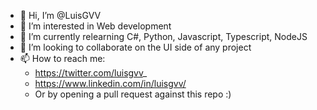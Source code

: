 - 👋 Hi, I’m @LuisGVV
- 👀 I’m interested in Web development
- 🌱 I’m currently relearning C#, Python, Javascript, Typescript, NodeJS
- 💞️ I’m looking to collaborate on the UI side of any project
- 📫 How to reach me:
  - https://twitter.com/luisgvv_
  - https://www.linkedin.com/in/luisgvv/
  - Or by opening a pull request against this repo :)


